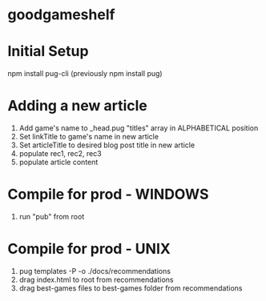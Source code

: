 # goodgameshelf

# Initial Setup
npm install pug-cli (previously npm install pug)


# Adding a new article
1) Add game's name to _head.pug "titles" array in ALPHABETICAL position
2) Set linkTitle to game's name in new article
3) Set articleTitle to desired blog post title in new article
4) populate rec1, rec2, rec3
5) populate article content


# Compile for prod - WINDOWS
1) run "pub" from root

# Compile for prod - UNIX
1) pug templates -P -o ./docs/recommendations
2) drag index.html to root from recommendations
3) drag best-games files to best-games folder from recommendations
